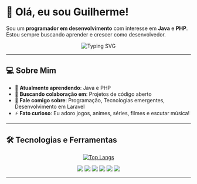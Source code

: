 # 👋 Olá, eu sou Guilherme!

Sou um **programador em desenvolvimento** com interesse em **Java** e **PHP**. Estou sempre buscando aprender e crescer como desenvolvedor.

<p align="center">
  <img src="https://readme-typing-svg.herokuapp.com?color=36BCF7&size=24&center=true&vCenter=true&width=500&lines=Programador+em+Desenvolvimento;Amante+de+Tecnologia;Sempre+aprendendo+coisas+novas!" alt="Typing SVG" />
</p>

---

## 💻 Sobre Mim

- 🌱 **Atualmente aprendendo**: Java e PHP  
- 👯 **Buscando colaboração em**: Projetos de código aberto  
- 💬 **Fale comigo sobre**: Programação, Tecnologias emergentes, Desenvolvimento em Laravel  
- ⚡ **Fato curioso**: Eu adoro jogos, animes, séries, filmes e escutar música!

---

## 🛠️ Tecnologias e Ferramentas

<p align="center">
  <a href="https://github.com/GFerreira05/github-readme-stats">
    <img src="https://github-readme-stats.vercel.app/api/top-langs/?username=GFerreira05&layout=pie&theme=synthwave" alt="Top Langs" />
  </a>
</p>

<p align="center">
  <img src="https://img.shields.io/badge/Java-007396?style=flat&logo=java&logoColor=white" />
  <img src="https://img.shields.io/badge/HTML5-E34F26?style=flat&logo=html5&logoColor=white" />
  <img src="https://img.shields.io/badge/CSS3-1572B6?style=flat&logo=css3&logoColor=white" />
  <img src="https://img.shields.io/badge/JavaScript-F7DF1E?style=flat&logo=javascript&logoColor=black" />
  <img src="https://img.shields.io/badge/PHP-777BB4?style=flat&logo=php&logoColor=white" />
  <img src="https://img.shields.io/badge/Laravel-FF2D20?style=flat&logo=laravel&logoColor=white" />
</p>

---
